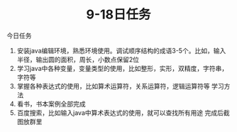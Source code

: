 # <center>9-18日任务</center>
今日任务  

1. 安装java编辑环境，熟悉环境使用。调试顺序结构的成语3-5个。比如，输入半径，输出圆的面积，周长，小数点保留2位
2. 学习java中各种变量，变量类型的使用，比如整形，实形，双精度，字符串，字符等
3. 掌握各种表达式的使用，比如算术运算符，关系运算符，逻辑运算符等
学习方法
4. 看书，书本案例全部完成
5. 百度搜索，比如输入java中算术表达式的使用，就可以查找所有用途
完成后截图放群里